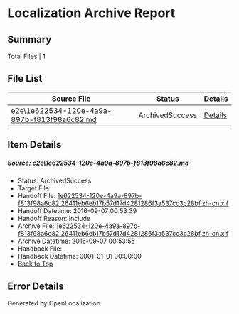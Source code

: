 # <a name='report-top'></a> Localization Archive Report

## Summary
 Total Files | 1

## File List
 Source File | Status | Details 
 ----------- | ------ | ------- 
 [e2e\1e622534-120e-4a9a-897b-f813f98a6c82.md](https://github.com/OpenLocalizationTestOrg/ol-test0/blob/80161ef66c730331852f4981f87b24efcacc0c72/e2e/1e622534-120e-4a9a-897b-f813f98a6c82.md) | ArchivedSuccess | [Details](#7123fd91185970a0d1c0f33658026b38123e63a91)

## Item Details
##### <a name='7123fd91185970a0d1c0f33658026b38123e63a91'></a> Source: [e2e\1e622534-120e-4a9a-897b-f813f98a6c82.md](https://github.com/OpenLocalizationTestOrg/ol-test0/blob/80161ef66c730331852f4981f87b24efcacc0c72/e2e/1e622534-120e-4a9a-897b-f813f98a6c82.md)
* Status: ArchivedSuccess
* Target File: 
* Handoff File: [1e622534-120e-4a9a-897b-f813f98a6c82.26411eb6eb17b57d17d4281286f3a537cc3c28bf.zh-cn.xlf](https://github.com/OpenLocalizationTestOrg/ol-test0-handoff/blob/09299a5a5c903947fe358d78f8d16a852ed00ec2/ol-handoff/OpenLocalizationTestOrg/ol-test0-zhcn/ci/ht/1e622534-120e-4a9a-897b-f813f98a6c82.26411eb6eb17b57d17d4281286f3a537cc3c28bf.zh-cn.xlf)
* Handoff Datetime: 2016-09-07 00:53:39
* Handoff Reason: Include
* Archive File: [1e622534-120e-4a9a-897b-f813f98a6c82.26411eb6eb17b57d17d4281286f3a537cc3c28bf.zh-cn.xlf](https://github.com/OpenLocalizationTestOrg/ol-test0-handoff/blob/a54dff06a7b2bb306946f53fbc90e600439a3802/ol-archive/OpenLocalizationTestOrg/ol-test0-zhcn/ci/ht/1e622534-120e-4a9a-897b-f813f98a6c82.26411eb6eb17b57d17d4281286f3a537cc3c28bf.zh-cn.xlf)
* Archive Datetime: 2016-09-07 00:53:55
* Handback File: 
* Handback Datetime: 0001-01-01 00:00:00
* [Back to Top](#report-top)


## Error Details

Generated by OpenLocalization.
